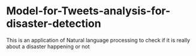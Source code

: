 # Model-for-Tweets-analysis-for-disaster-detection
This is an application of Natural language processing to check if it is really about a disaster happening or not
